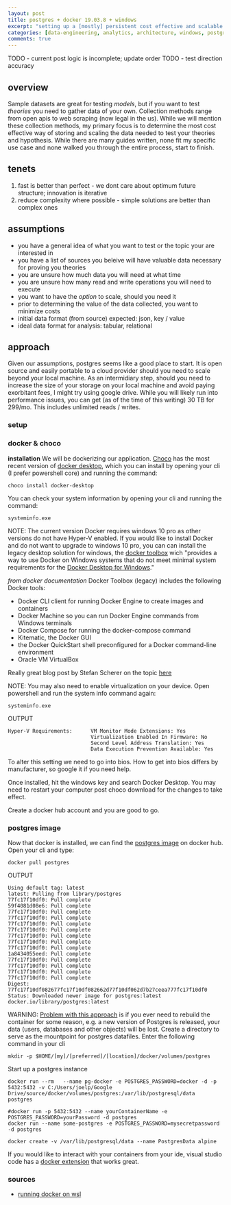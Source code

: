 ```yaml
---
layout: post
title: postgres + docker 19.03.8 + windows
excerpt: "setting up a [mostly] persistent cost effective and scalable storage option"
categories: [data-engineering, analytics, architecture, windows, postgres, docker]
comments: true 
---
```


TODO - current post logic is incomplete; update order
TODO - test direction accuracy 

## overview
Sample datasets are great for testing *models*, but if you want to test *theories* you need to gather data of your own. Collection methods range from open apis to web scraping (now legal in the us). While we will mention these collection methods, my primary focus is to determine the most cost effective way of storing and scaling the data needed to test your theories and hypothesis. While there are many guides written, none fit my specific use case and none walked you through the entire process, start to finish. 

## tenets 
1. fast is better than perfect - we dont care about optimum future structure; innovation is iterative 
2. reduce complexity where possible - simple solutions are better than complex ones

## assumptions
* you have a general idea of what you want to test or the topic your are interested in
* you have a list of sources you beleive will have valuable data necessary for proving you theories 
* you are unsure how much data you will need at what time
* you are unsure how many read and write operations you will need to execute
* you want to have the *option* to scale, should you need it 
* prior to determining the value of the data collected, you want to minimize costs 
* initial data format (from source) expected: json, key / value
* ideal data format for analysis: tabular, relational   

## approach
Given our assumptions, postgres seems like a good place to start. It is open source and easily portable to a cloud provider should you need to scale beyond your local machine. As an intermidiary step, should you need to increase the size of your storage on your local machine and avoid paying exorbitant fees, I might try using google drive. While you will likely run into performance issues, you can get (as of the time of this writing) 30 TB for 299/mo. This includes unlimited reads / writes. 

### setup 
### docker & choco
**installation**
We will be dockerizing our application. [Choco](https://chocolatey.org/packages?q=docker) has the most recent version of [docker desktop](https://chocolatey.org/packages/docker-desktop/2.2.0.4), which you can install by opening your cli (I prefer powershell core) and running the command:
```
choco install docker-desktop
```

You can check your system information by opening your cli and running the command:
```
systeminfo.exe
``` 

NOTE:
The current version Docker requires windows 10 pro as other versions do not have Hyper-V enabled. If you would like to install Docker and do not want to upgrade to windows 10 pro, you can can install the legacy desktop solution for windows, the [docker toolbox](https://docs.docker.com/toolbox/toolbox_install_windows/) wich "provides a way to use Docker on Windows systems that do not meet minimal system requirements for the [Docker Desktop for Windows](https://docs.docker.com/docker-for-windows/)." 

*from docker documentation*
Docker Toolbox (legacy) includes the following Docker tools:
* Docker CLI client for running Docker Engine to create images and containers
* Docker Machine so you can run Docker Engine commands from Windows terminals
* Docker Compose for running the docker-compose command
* Kitematic, the Docker GUI
* the Docker QuickStart shell preconfigured for a Docker command-line environment
* Oracle VM VirtualBox

Really great blog post by Stefan Scherer on the topic [here](https://stefanscherer.github.io/how-to-install-docker-the-chocolatey-way/)

NOTE: 
You may also need to enable virtualization on your device. Open powershell and run the system info command again:
```
systeminfo.exe
``` 

OUTPUT
```
Hyper-V Requirements:      VM Monitor Mode Extensions: Yes
                           Virtualization Enabled In Firmware: No
                           Second Level Address Translation: Yes
                           Data Execution Prevention Available: Yes
```
To alter this setting we need to go into bios. How to get into bios differs by manufacturer, so google it if you need help. 

Once installed, hit the windows key and search Docker Desktop. You may need to restart your computer post choco download for the changes to take effect. 

Create a docker hub account and you are good to go. 

### postgres image
Now that docker is installed, we can find the [postgres image](https://hub.docker.com/_/postgres) on docker hub. Open your cli and type:
```
docker pull postgres
```

OUTPUT
```
Using default tag: latest
latest: Pulling from library/postgres
77fc17f10df0: Pull complete                                                                                             59f4081d08e6: Pull complete                                                                                             77fc17f10df0: Pull complete                                                                                             77fc17f10df0: Pull complete                                                                                             77fc17f10df0: Pull complete                                                                                             77fc17f10df0: Pull complete                                                                                             77fc17f10df0: Pull complete                                                                                             77fc17f10df0: Pull complete                                                                                             77fc17f10df0: Pull complete                                                                                             1a8434055eed: Pull complete                                                                                             77fc17f10df0: Pull complete                                                                                             77fc17f10df0: Pull complete                                                                                             77fc17f10df0: Pull complete                                                                                             77fc17f10df0: Pull complete                                                                                             Digest: 77fc17f10df082677fc17f10df082662d77f10df062d7b27ceea777fc17f10df0
Status: Downloaded newer image for postgres:latest
docker.io/library/postgres:latest
```
WARNING: [Problem with this approach](https://elanderson.net/2018/02/setup-postgresql-on-windows-with-docker/) is if you ever need to rebuild the container for some reason, e.g. a new version of Postgres is released, your data (users, databases and other objects) will be lost. Create a directory to serve as the mountpoint for postgres datafiles. Enter the following command in your cli

```
mkdir -p $HOME/[my]/[preferred]/[location]/docker/volumes/postgres
```

Start up a postgres instance 

```
docker run --rm   --name pg-docker -e POSTGRES_PASSWORD=docker -d -p 5432:5432 -v C:/Users/joelp/Google Drive/source/docker/volumes/postgres:/var/lib/postgresql/data  postgres
```

```
#docker run -p 5432:5432 --name yourContainerName -e POSTGRES_PASSWORD=yourPassword -d postgres
docker run --name some-postgres -e POSTGRES_PASSWORD=mysecretpassword -d postgres
```

```
docker create -v /var/lib/postgresql/data --name PostgresData alpine
```

If you would like to interact with your containers from your ide, visual studio code has a [docker extension](https://github.com/microsoft/vscode-docker) that works great. 

### sources
* [running docker on wsl](https://medium.com/faun/docker-running-seamlessly-in-windows-subsystem-linux-6ef8412377aa)